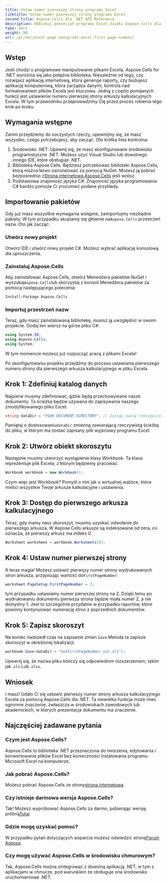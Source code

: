 ```yaml
---
title: Ustaw numer pierwszej strony programu Excel
linktitle: Ustaw numer pierwszej strony programu Excel
second_title: Aspose.Cells dla .NET API Reference
description: Odblokuj potencjał programu Excel dzięki Aspose.Cells dla .NET. Naucz się bez wysiłku ustawiać numer pierwszej strony w arkuszach kalkulacyjnych w tym kompleksowym przewodniku.
type: docs
weight: 90
url: /pl/net/excel-page-setup/set-excel-first-page-number/
---
```

## Wstęp

Jeśli chodzi o programowe manipulowanie plikami Excela, Aspose.Cells for .NET wyróżnia się jako potężna biblioteka. Niezależnie od tego, czy rozwijasz aplikację internetową, która generuje raporty, czy budujesz aplikację komputerową, która zarządza danymi, kontrola nad formatowaniem plików Excela jest kluczowa. Jedną z często pomijanych funkcji jest ustawienie numeru pierwszej strony arkuszy kalkulacyjnych Excela. W tym przewodniku przeprowadzimy Cię przez proces robienia tego krok po kroku.

## Wymagania wstępne

Zanim przejdziemy do soczystych rzeczy, upewnijmy się, że masz wszystko, czego potrzebujesz, aby zacząć. Oto krótka lista kontrolna:

1. Środowisko .NET: Upewnij się, że masz skonfigurowane środowisko programistyczne .NET. Możesz użyć Visual Studio lub dowolnego innego IDE, które obsługuje .NET.
2.  Biblioteka Aspose.Cells: Będziesz potrzebować biblioteki Aspose.Cells, którą można łatwo zainstalować za pomocą NuGet. Możesz ją pobrać bezpośrednio z[Strona internetowa Aspose.Cells](https://releases.aspose.com/cells/net/) jeśli wolisz.
3. Podstawowa znajomość języka C#: Znajomość języka programowania C# bardzo pomoże Ci zrozumieć podane przykłady.

## Importowanie pakietów

 Gdy już masz wszystkie wymagania wstępne, zaimportujmy niezbędne pakiety. W tym przypadku skupiamy się głównie na`Aspose.Cells` przestrzeń nazw. Oto jak zacząć:

### Utwórz nowy projekt

Otwórz IDE i utwórz nowy projekt C#. Możesz wybrać aplikację konsolową dla uproszczenia.

### Zainstaluj Aspose.Cells

 Aby zainstalować Aspose.Cells, otwórz Menedżera pakietów NuGet i wyszukaj`Aspose.Cells`lub skorzystaj z konsoli Menedżera pakietów za pomocą następującego polecenia:

```bash
Install-Package Aspose.Cells
```

### Importuj przestrzeń nazw

Teraz, gdy masz zainstalowaną bibliotekę, musisz ją uwzględnić w swoim projekcie. Dodaj ten wiersz na górze pliku C#:

```csharp
using System.IO;
using Aspose.Cells;
using System;
```

W tym momencie możesz już rozpocząć pracę z plikami Excela!

Po skonfigurowaniu projektu przejdźmy do procesu ustawiania pierwszego numeru strony dla pierwszego arkusza kalkulacyjnego w pliku Excela.

## Krok 1: Zdefiniuj katalog danych

Najpierw musimy zdefiniować, gdzie będą przechowywane nasze dokumenty. Ta ścieżka będzie używana do zapisywania naszego zmodyfikowanego pliku Excel.

```csharp
string dataDir = "YOUR DOCUMENT DIRECTORY"; // Zastąp swoją rzeczywistą ścieżką
```

 Pamiętaj o dostosowaniu`dataDir` zmienną zawierającą rzeczywistą ścieżkę do pliku, w którym ma zostać zapisany plik wyjściowy programu Excel.

## Krok 2: Utwórz obiekt skoroszytu

Następnie musimy utworzyć wystąpienie klasy Workbook. Ta klasa reprezentuje plik Excela, z którym będziemy pracować.

```csharp
Workbook workbook = new Workbook();
```

Czym więc jest Workbook? Pomyśl o nim jak o wirtualnej walizce, która mieści wszystkie Twoje arkusze kalkulacyjne i ustawienia.

## Krok 3: Dostęp do pierwszego arkusza kalkulacyjnego

Teraz, gdy mamy nasz skoroszyt, musimy uzyskać odwołanie do pierwszego arkusza. W Aspose.Cells arkusze są indeksowane od zera, co oznacza, że pierwszy arkusz ma indeks 0.

```csharp
Worksheet worksheet = workbook.Worksheets[0];
```

## Krok 4: Ustaw numer pierwszej strony

 A teraz magia! Możesz ustawić pierwszy numer strony wydrukowanych stron arkusza, przypisując wartość do`FirstPageNumber`:

```csharp
worksheet.PageSetup.FirstPageNumber = 2;
```

tym przypadku ustawiamy numer pierwszej strony na 2. Dzięki temu po wydrukowaniu dokumentu pierwsza strona będzie miała numer 2, a nie domyślny 1. Jest to szczególnie przydatne w przypadku raportów, które powinny kontynuować numerację stron z poprzednich dokumentów.

## Krok 5: Zapisz skoroszyt

 Na koniec nadszedł czas na zapisanie zmian.`Save` Metoda ta zapisze skoroszyt w określonej lokalizacji.

```csharp
workbook.Save(dataDir + "SetFirstPageNumber_out.xls");
```

 Upewnij się, że nazwa pliku kończy się odpowiednim rozszerzeniem, takim jak`.xls` Lub`.xlsx`.

## Wniosek

I masz! Udało Ci się ustawić pierwszy numer strony arkusza kalkulacyjnego Excela za pomocą Aspose.Cells dla .NET. Ta niewielka funkcja może mieć ogromne znaczenie, zwłaszcza w środowiskach zawodowych lub akademickich, w których prezentacja dokumentu ma znaczenie.

## Najczęściej zadawane pytania

### Czym jest Aspose.Cells?
Aspose.Cells to biblioteka .NET przeznaczona do tworzenia, edytowania i konwertowania plików Excel bez konieczności instalowania programu Microsoft Excel na komputerze.

### Jak pobrać Aspose.Cells?
 Możesz pobrać Aspose.Cells ze strony[strona internetowa](https://releases.aspose.com/cells/net/).

### Czy istnieje darmowa wersja Aspose.Cells?
Tak! Możesz wypróbować Aspose.Cells za darmo, pobierając wersję próbną[Tutaj](https://releases.aspose.com/).

### Gdzie mogę uzyskać pomoc?
 W przypadku pytań dotyczących wsparcia możesz odwiedzić stronę[Forum Aspose](https://forum.aspose.com/c/cells/9).

### Czy mogę używać Aspose.Cells w środowisku chmurowym?
Tak, Aspose.Cells można zintegrować z dowolną aplikacją .NET, w tym z aplikacjami w chmurze, pod warunkiem że obsługuje ona środowisko uruchomieniowe .NET.